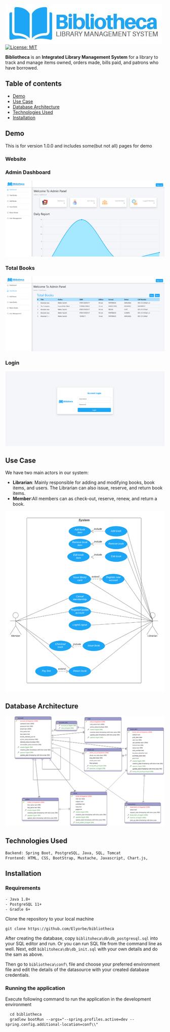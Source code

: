 
![bibliotheca logo](src/main/resources/static/img/biblio-logo-small.png)
[![License: MIT](https://img.shields.io/badge/License-MIT-yellow.svg)](https://opensource.org/licenses/MIT)


**Bibliotheca** is an **Integrated Library Management System** for a library to track and manage items owned, orders made, bills paid, and patrons who have borrowed.

## Table of contents
- [Demo](#demo)
- [Use Case](#use-case)
- [Database Architecture](#database-architecture)
- [Technologies Used](#technologies-used)
- [Installation](#installation)

## Demo
This is for version 1.0.0 and includes some(but not all) pages for demo

### Website

### Admin Dashboard

![dashboard screenshot](screenshots/dashboard.JPG)

### Total Books

![dashboard screenshot](screenshots/total-books.JPG)

### Login

![dashboard screenshot](screenshots/login.JPG)


## Use Case

We have two main actors in our system:

- **Librarian**: Mainly responsible for adding and modifying books, book items, and users. The Librarian can also issue, reserve, and return book items.
- **Member**:All members can as check-out, reserve, renew, and return a book.

![dashboard screenshot](screenshots/use-case-diagram.png)


## Database Architecture

![dashboard screenshot](screenshots/database_schema.png)


## Technologies Used
```
Backend: Spring Boot, PostgreSQL, Java, SQL, Tomcat
Frontend: HTML, CSS, BootStrap, Mustache, Javascript, Chart.js, 
```
## Installation

### Requirements

    - Java 1.8+
    - PostgreSQL 11+
    - Gradle 6+
    
Clone the repository to your local machine 

    git clone https://github.com/Elyorbe/bibliotheca
    
After creating the database, copy ``biblitoheca\db\db_postgresql.sql`` into your SQL editor and run. Or you can run SQL file from the command line as well.
Next, edit ``biblitoheca\db\db_init.sql`` with your own details and do the sam as above.

Then go to ``bibliotheca\conf\`` file and choose your preferred environment file and edit the details of the datasource with your created database credentials.

### Running the application

Execute following command to run the application in the development environment
      
      cd bibliotheca
      gradlew bootRun --args="--spring.profiles.active=dev --spring.config.additional-location=conf\\"
 
